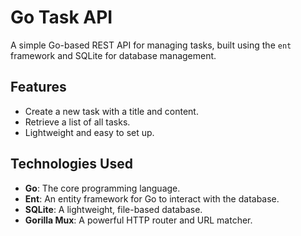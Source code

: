 # Go Task API

A simple Go-based REST API for managing tasks, built using the `ent` framework and SQLite for database management.

## Features

- Create a new task with a title and content.
- Retrieve a list of all tasks.
- Lightweight and easy to set up.

## Technologies Used

- **Go**: The core programming language.
- **Ent**: An entity framework for Go to interact with the database.
- **SQLite**: A lightweight, file-based database.
- **Gorilla Mux**: A powerful HTTP router and URL matcher.
